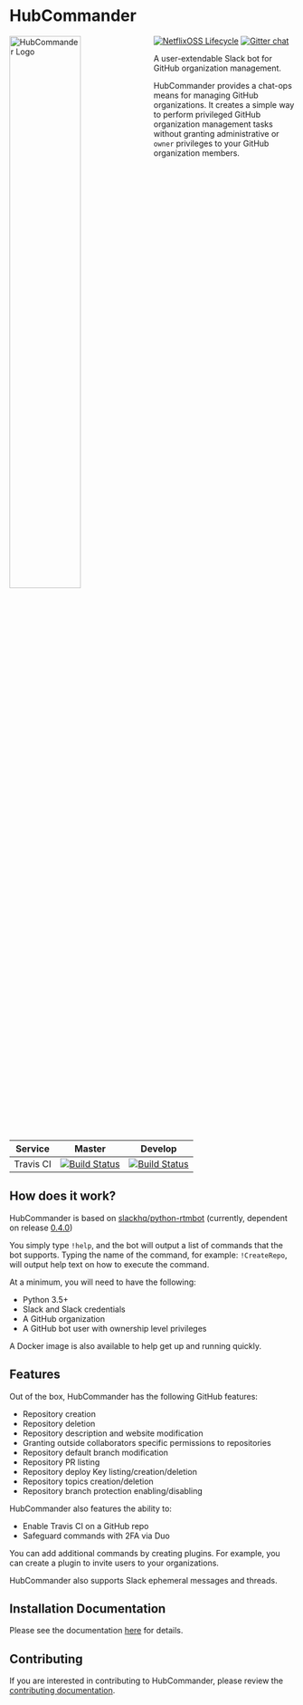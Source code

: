 HubCommander
=====================
<img align="left" src="docs/logos/HC_full_logo.png" alt="HubCommander Logo" width="50%" />

[![NetflixOSS Lifecycle](https://img.shields.io/badge/NetflixOSS-active-brightgreen.svg)]()
[![Gitter chat](https://badges.gitter.im/gitterHQ/gitter.png)](https://gitter.im/Netflix/hubcommander)

A user-extendable Slack bot for GitHub organization management.

HubCommander provides a chat-ops means for managing GitHub organizations.
It creates a simple way to perform privileged GitHub organization management tasks without granting
administrative or `owner` privileges to your GitHub organization members.

<br />
<br />

| Service   | Master | Develop |
|:-----------:|:--------:|:---------:|
|Travis CI|[![Build Status](https://travis-ci.org/Netflix/hubcommander.svg?branch=master)](https://travis-ci.org/Netflix/hubcommander)|[![Build Status](https://travis-ci.org/Netflix/hubcommander.svg?branch=develop)](https://travis-ci.org/Netflix/hubcommander)|


How does it work?
-------------
HubCommander is based on [slackhq/python-rtmbot](https://github.com/slackhq/python-rtmbot)
(currently, dependent on release [0.4.0](https://github.com/slackhq/python-rtmbot/releases/tag/0.4.0))

You simply type `!help`, and the bot will output a list of commands that the bot supports. Typing
the name of the command, for example: `!CreateRepo`, will output help text on how to execute the command.

At a minimum, you will need to have the following:
* Python 3.5+
* Slack and Slack credentials
* A GitHub organization
* A GitHub bot user with ownership level privileges

A Docker image is also available to help get up and running quickly.

Features
-------------
Out of the box, HubCommander has the following GitHub features:
* Repository creation
* Repository deletion
* Repository description and website modification
* Granting outside collaborators specific permissions to repositories
* Repository default branch modification
* Repository PR listing
* Repository deploy Key listing/creation/deletion
* Repository topics creation/deletion
* Repository branch protection enabling/disabling

HubCommander also features the ability to:
* Enable Travis CI on a GitHub repo
* Safeguard commands with 2FA via Duo

You can add additional commands by creating plugins. For example, you can create a plugin to invite users
to your organizations.

HubCommander also supports Slack ephemeral messages and threads.


Installation Documentation
-----------
Please see the documentation [here](docs/installation.md) for details.


Contributing
---------------
If you are interested in contributing to HubCommander, please review the [contributing documentation](docs/contributing.md).
 
